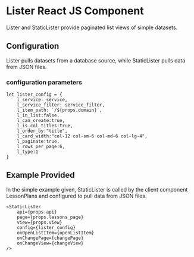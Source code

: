 # Lister React JS Component

Lister and StaticLister provide paginated list views of simple datasets.

## Configuration

Lister pulls datasets from a database source, while StaticLister pulls data from JSON files.

### configuration parameters

```
let lister_config = {
    l_service: service,
    l_service_filter: service_filter,
    l_item_path: `/${props.domain}`,
    l_in_list:false,
    l_can_create:true,
    l_is_col_titles:true,
    l_order_by:"title",
    l_card_width:"col-12 col-sm-6 col-md-6 col-lg-4",
    l_paginate:true,
    l_rows_per_page:6,
    l_type:1
}
```

## Example Provided

In the simple example given, StaticLister is called by the client component LessonPlans and configured to pull data from JSON files.

```
<StaticLister
    api={props.api}
    page={props.lessons_page}
    view={props.view}
    config={lister_config}
    onOpenListItem={openListItem}
    onChangePage={changePage}
    onChangeView={changeView}
/>
```               
               
